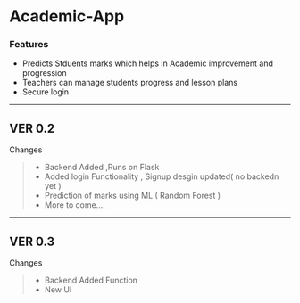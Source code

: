 # Academic-App


### Features

- Predicts Stduents marks which helps in Academic improvement and progression 
- Teachers can manage students progress and lesson plans 
- Secure login 




 ---
 VER 0.2
 ---
Changes 
> - Backend Added ,Runs on Flask 
> - Added login Functionality , Signup desgin updated( no backedn yet )
> - Prediction of marks using ML ( Random Forest )
> - More to come....
---
 VER 0.3
 ---
Changes 
> - Backend Added Function
> - New UI 

